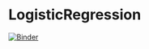 # LogisticRegression

[![Binder](https://mybinder.org/badge_logo.svg)](https://mybinder.org/v2/gh/Soley02/LogisticRegression/blob/Notebooks/Logistische_Regression.ipynb/master)
